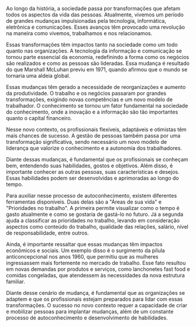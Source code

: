 Ao longo da história, a sociedade passa por transformações que afetam todos os aspectos da vida das pessoas. Atualmente, vivemos um período de grandes mudanças impulsionadas pela tecnologia, informática, eletrônica e comunicações. Esses avanços têm provocado uma revolução na maneira como vivemos, trabalhamos e nos relacionamos.

Essas transformações têm impactos tanto na sociedade como um todo quanto nas organizações. A tecnologia da informação e comunicação se tornou parte essencial da economia, redefinindo a forma como os negócios são realizados e como as pessoas são lideradas. Essa mudança é resultado do que Marshall McLuhan previu em 1971, quando afirmou que o mundo se tornaria uma aldeia global.

Essas mudanças têm gerado a necessidade de reorganizações e aumento da produtividade. O trabalho e os negócios passaram por grandes transformações, exigindo novas competências e um novo modelo de trabalhador. O conhecimento se tornou um fator fundamental na sociedade do conhecimento, onde a inovação e a informação são tão importantes quanto o capital financeiro.

Nesse novo contexto, os profissionais flexíveis, adaptáveis e otimistas têm mais chances de sucesso. A gestão de pessoas também passa por uma transformação significativa, sendo necessário um novo modelo de liderança que valorize o conhecimento e a autonomia dos trabalhadores.

Diante dessas mudanças, é fundamental que os profissionais se conheçam bem, entendendo suas habilidades, gostos e objetivos. Além disso, é importante conhecer as outras pessoas, suas características e desejos. Essas habilidades podem ser desenvolvidas e aprimoradas ao longo do tempo.

Para auxiliar nesse processo de autoconhecimento, existem diferentes ferramentas disponíveis. Duas delas são a "Áreas de sua vida" e "Prioridades no trabalho". A primeira permite visualizar como o tempo é gasto atualmente e como se gostaria de gastá-lo no futuro. Já a segunda ajuda a classificar as prioridades no trabalho, levando em consideração aspectos como conteúdo do trabalho, qualidade das relações, salário, nível de responsabilidade, entre outros.

Ainda, é importante ressaltar que essas mudanças têm impactos econômicos e sociais. Um exemplo disso é o surgimento da pílula anticoncepcional nos anos 1960, que permitiu que as mulheres ingressassem mais fortemente no mercado de trabalho. Esse fato resultou em novas demandas por produtos e serviços, como lanchonetes fast food e comidas congeladas, que atendessem às necessidades da nova estrutura familiar.

Diante desse cenário de mudança, é fundamental que as organizações se adaptem e que os profissionais estejam preparados para lidar com essas transformações. O sucesso no novo contexto requer a capacidade de criar e mobilizar pessoas para implantar mudanças, além de um constante processo de autoconhecimento e desenvolvimento de habilidades.